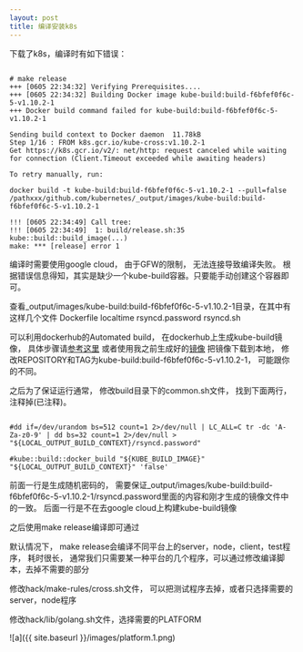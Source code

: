 ```yaml
---
layout: post
title: 编译安装k8s 
---
```


下载了k8s，编译时有如下错误：
<pre><code>
# make release
+++ [0605 22:34:32] Verifying Prerequisites....
+++ [0605 22:34:32] Building Docker image kube-build:build-f6bfef0f6c-5-v1.10.2-1
+++ Docker build command failed for kube-build:build-f6bfef0f6c-5-v1.10.2-1

Sending build context to Docker daemon  11.78kB
Step 1/16 : FROM k8s.gcr.io/kube-cross:v1.10.2-1
Get https://k8s.gcr.io/v2/: net/http: request canceled while waiting for connection (Client.Timeout exceeded while awaiting headers)

To retry manually, run:

docker build -t kube-build:build-f6bfef0f6c-5-v1.10.2-1 --pull=false /pathxxx/github.com/kubernetes/_output/images/kube-build:build-f6bfef0f6c-5-v1.10.2-1

!!! [0605 22:34:49] Call tree:
!!! [0605 22:34:49]  1: build/release.sh:35 kube::build::build_image(...)
make: *** [release] error 1
</code></pre>

编译时需要使用google cloud， 由于GFW的限制， 无法连接导致编译失败。
根据错误信息得知，其实是缺少一个kube-build容器。只要能手动创建这个容器即可。

查看_output/images/kube-build:build-f6bfef0f6c-5-v1.10.2-1目录，在其中有这样几个文件
Dockerfile  localtime  rsyncd.password  rsyncd.sh

可以利用dockerhub的Automated build， 在dockerhub上生成kube-build镜像， 具体步骤请[参考这里](https://docs.docker.com/docker-hub/builds/#build-statuses-explained)
或者使用我之前生成好的[镜像](https://hub.docker.com/r/joe549527/kube-build/)
把镜像下载到本地， 修改REPOSITORY和TAG为kube-build:build-f6bfef0f6c-5-v1.10.2-1， 可能跟你的不同。

之后为了保证运行通常， 修改build目录下的common.sh文件， 找到下面两行， 注释掉(已注释)。

<pre><code>
#dd if=/dev/urandom bs=512 count=1 2>/dev/null | LC_ALL=C tr -dc 'A-Za-z0-9' | dd bs=32 count=1 2>/dev/null > "${LOCAL_OUTPUT_BUILD_CONTEXT}/rsyncd.password"

#kube::build::docker_build "${KUBE_BUILD_IMAGE}" "${LOCAL_OUTPUT_BUILD_CONTEXT}" 'false'
</code></pre>


前面一行是生成随机密码的， 需要保证_output/images/kube-build:build-f6bfef0f6c-5-v1.10.2-1/rsyncd.password里面的内容和刚才生成的镜像文件中的一致。
后面一行是不在去google cloud上构建kube-build镜像

之后使用make release编译即可通过

默认情况下， make release会编译不同平台上的server，node，client，test程序， 耗时很长， 通常我们只需要某一种平台的几个程序，可以通过修改编译脚本，去掉不需要的部分

修改hack/make-rules/cross.sh文件， 可以把测试程序去掉，或者只选择需要的server，node程序

修改hack/lib/golang.sh文件，选择需要的PLATFORM

![a]({{ site.baseurl }}/images/platform.1.png)






